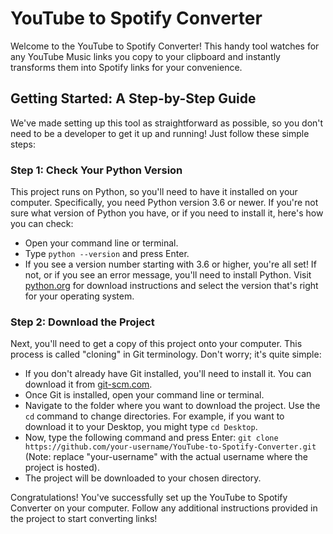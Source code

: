 # YouTube to Spotify Converter

Welcome to the YouTube to Spotify Converter! This handy tool watches for any YouTube Music links you copy to your clipboard and instantly transforms them into Spotify links for your convenience.

## Getting Started: A Step-by-Step Guide

We've made setting up this tool as straightforward as possible, so you don't need to be a developer to get it up and running! Just follow these simple steps:

### Step 1: Check Your Python Version

This project runs on Python, so you'll need to have it installed on your computer. Specifically, you need Python version 3.6 or newer. If you're not sure what version of Python you have, or if you need to install it, here's how you can check:

- Open your command line or terminal.
- Type `python --version` and press Enter.
- If you see a version number starting with 3.6 or higher, you're all set! If not, or if you see an error message, you'll need to install Python. Visit [python.org](https://www.python.org/downloads/) for download instructions and select the version that's right for your operating system.

### Step 2: Download the Project

Next, you'll need to get a copy of this project onto your computer. This process is called "cloning" in Git terminology. Don't worry; it's quite simple:

- If you don't already have Git installed, you'll need to install it. You can download it from [git-scm.com](https://git-scm.com/downloads).
- Once Git is installed, open your command line or terminal.
- Navigate to the folder where you want to download the project. Use the `cd` command to change directories. For example, if you want to download it to your Desktop, you might type `cd Desktop`.
- Now, type the following command and press Enter: `git clone https://github.com/your-username/YouTube-to-Spotify-Converter.git` (Note: replace "your-username" with the actual username where the project is hosted).
- The project will be downloaded to your chosen directory.

Congratulations! You've successfully set up the YouTube to Spotify Converter on your computer. Follow any additional instructions provided in the project to start converting links!
